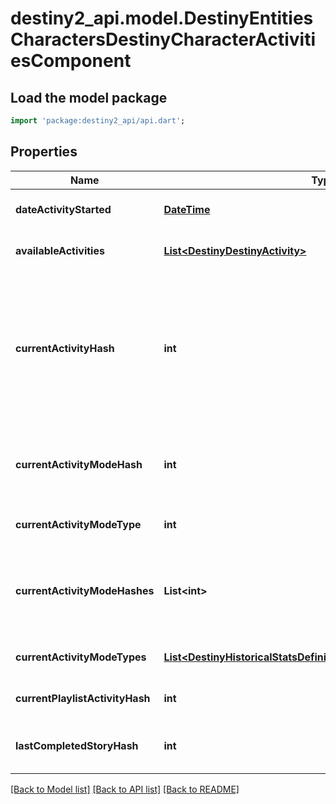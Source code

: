 # destiny2_api.model.DestinyEntitiesCharactersDestinyCharacterActivitiesComponent

## Load the model package
```dart
import 'package:destiny2_api/api.dart';
```

## Properties
Name | Type | Description | Notes
------------ | ------------- | ------------- | -------------
**dateActivityStarted** | [**DateTime**](DateTime.md) | The last date that the user started playing an activity. | [optional] [default to null]
**availableActivities** | [**List&lt;DestinyDestinyActivity&gt;**](DestinyDestinyActivity.md) | The list of activities that the user can play. | [optional] [default to []]
**currentActivityHash** | **int** | If the user is in an activity, this will be the hash of the Activity being played. Note that you must combine this info with currentActivityModeHash to get a real picture of what the user is doing right now. For instance, PVP \&quot;Activities\&quot; are just maps: it&#39;s the ActivityMode that determines what type of PVP game they&#39;re playing. | [optional] [default to null]
**currentActivityModeHash** | **int** | If the user is in an activity, this will be the hash of the activity mode being played. Combine with currentActivityHash to give a person a full picture of what they&#39;re doing right now. | [optional] [default to null]
**currentActivityModeType** | **int** | And the current activity&#39;s most specific mode type, if it can be found. | [optional] [default to null]
**currentActivityModeHashes** | **List&lt;int&gt;** | If the user is in an activity, this will be the hashes of the DestinyActivityModeDefinition being played. Combine with currentActivityHash to give a person a full picture of what they&#39;re doing right now. | [optional] [default to []]
**currentActivityModeTypes** | [**List&lt;DestinyHistoricalStatsDefinitionsDestinyActivityModeType&gt;**](DestinyHistoricalStatsDefinitionsDestinyActivityModeType.md) | All Activity Modes that apply to the current activity being played, in enum form. | [optional] [default to []]
**currentPlaylistActivityHash** | **int** | If the user is in a playlist, this is the hash identifier for the playlist that they chose. | [optional] [default to null]
**lastCompletedStoryHash** | **int** | This will have the activity hash of the last completed story/campaign mission, in case you care about that. | [optional] [default to null]

[[Back to Model list]](../README.md#documentation-for-models) [[Back to API list]](../README.md#documentation-for-api-endpoints) [[Back to README]](../README.md)


